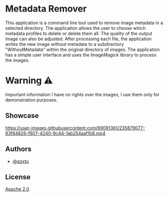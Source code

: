 # Metadata Remover

This application is a command line tool used to remove image metadata in a selected directory. The application allows the user to choose which metadata profiles to delete or delete them all. The quality of the output image can also be adjusted. After processing each file, the application writes the new image without metadata to a subdirectory "WithoutMetadata" within the original directory of images. The application has a simple user interface and uses the ImageMagick library to process the images.

# Warning ⚠️
Important information I have no rights over the images, I use them only for demonstration purposes.

## Showcase

https://user-images.githubusercontent.com/69091361/235879077-83f84826-f807-4240-9c44-1ab254aaf1b8.mp4

## Authors

- [@qzxtu](https://www.github.com/qzxtu)

## License

[Apache 2.0](https://choosealicense.com/licenses/apache-2.0/)
